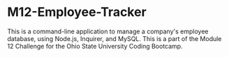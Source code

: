 # M12-Employee-Tracker
This is a command-line application to manage a company's employee database, using Node.js, Inquirer, and MySQL. This is a part of the Module 12 Challenge for the Ohio State University Coding Bootcamp.
